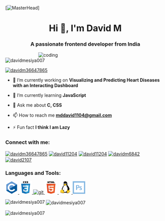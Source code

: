 [![MasterHead](https://teeltechcanada.com/2015/wp-content/uploads/2017/07/hacker-banner.jpg)]
<h1 align="center">Hi 👋, I'm David M</h1>
<h3 align="center">A passionate frontend developer from India</h3>
<img align="right" alt="coding" width="400" src="https://cdn.dribbble.com/users/926537/screenshots/4502924/python-2.gif">

<p align="left"> <img src="https://komarev.com/ghpvc/?username=davidmesiya007&label=Profile%20views&color=0e75b6&style=flat" alt="davidmesiya007" /> </p>

<p align="left"> <a href="https://twitter.com/davidm36647865" target="blank"><img src="https://img.shields.io/twitter/follow/davidm36647865?logo=twitter&style=for-the-badge" alt="davidm36647865" /></a> </p>

- 🔭 I’m currently working on **Visualizing and Predicting Heart Diseases with an Interacting Dashboard**

- 🌱 I’m currently learning **JavaScript**

- 💬 Ask me about **C, CSS**

- 📫 How to reach me **mddavid1104@gmail.com**

- ⚡ Fun fact **I think I am Lazy**

<h3 align="left">Connect with me:</h3>
<p align="left">
<a href="https://twitter.com/davidm36647865" target="blank"><img align="center" src="https://raw.githubusercontent.com/rahuldkjain/github-profile-readme-generator/master/src/images/icons/Social/twitter.svg" alt="davidm36647865" height="30" width="40" /></a>
<a href="https://linkedin.com/in/david11204" target="blank"><img align="center" src="https://raw.githubusercontent.com/rahuldkjain/github-profile-readme-generator/master/src/images/icons/Social/linked-in-alt.svg" alt="david11204" height="30" width="40" /></a>
<a href="https://fb.com/david11204" target="blank"><img align="center" src="https://raw.githubusercontent.com/rahuldkjain/github-profile-readme-generator/master/src/images/icons/Social/facebook.svg" alt="david11204" height="30" width="40" /></a>
<a href="https://instagram.com/davidm6842" target="blank"><img align="center" src="https://raw.githubusercontent.com/rahuldkjain/github-profile-readme-generator/master/src/images/icons/Social/instagram.svg" alt="davidm6842" height="30" width="40" /></a>
<a href="https://www.codechef.com/users/david2107" target="blank"><img align="center" src="https://cdn.jsdelivr.net/npm/simple-icons@3.1.0/icons/codechef.svg" alt="david2107" height="30" width="40" /></a>
</p>

<h3 align="left">Languages and Tools:</h3>
<p align="left"> <a href="https://www.cprogramming.com/" target="_blank" rel="noreferrer"> <img src="https://raw.githubusercontent.com/devicons/devicon/master/icons/c/c-original.svg" alt="c" width="40" height="40"/> </a> <a href="https://www.w3schools.com/css/" target="_blank" rel="noreferrer"> <img src="https://raw.githubusercontent.com/devicons/devicon/master/icons/css3/css3-original-wordmark.svg" alt="css3" width="40" height="40"/> </a> <a href="https://git-scm.com/" target="_blank" rel="noreferrer"> <img src="https://www.vectorlogo.zone/logos/git-scm/git-scm-icon.svg" alt="git" width="40" height="40"/> </a> <a href="https://www.w3.org/html/" target="_blank" rel="noreferrer"> <img src="https://raw.githubusercontent.com/devicons/devicon/master/icons/html5/html5-original-wordmark.svg" alt="html5" width="40" height="40"/> </a> <a href="https://www.linux.org/" target="_blank" rel="noreferrer"> <img src="https://raw.githubusercontent.com/devicons/devicon/master/icons/linux/linux-original.svg" alt="linux" width="40" height="40"/> </a> <a href="https://www.photoshop.com/en" target="_blank" rel="noreferrer"> <img src="https://raw.githubusercontent.com/devicons/devicon/master/icons/photoshop/photoshop-line.svg" alt="photoshop" width="40" height="40"/> </a> </p>

<p><img align="left" src="https://github-readme-stats.vercel.app/api/top-langs?username=davidmesiya007&show_icons=true&locale=en&layout=compact" alt="davidmesiya007" /></p>

<p>&nbsp;<img align="center" src="https://github-readme-stats.vercel.app/api?username=davidmesiya007&show_icons=true&locale=en" alt="davidmesiya007" /></p>

<p><img align="center" src="https://github-readme-streak-stats.herokuapp.com/?user=davidmesiya007&" alt="davidmesiya007" /></p>
